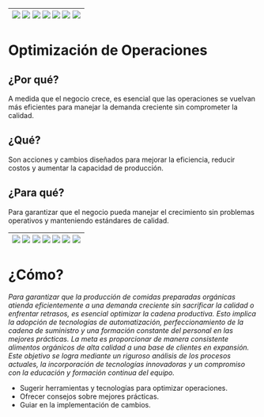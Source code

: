 <div align=right>

|[![](https://img.shields.io/badge/-Inicio-FFF?style=flat&logo=Emlakjet&logoColor=black)](/README.md) [![](https://img.shields.io/badge/-Introducción-FFF?style=flat)](/documentos/intro.md) [![](https://img.shields.io/badge/-Panorámica-FFF?style=flat)](/documentos/panorámica.md) [![](https://img.shields.io/badge/-Prompts-FFF?style=flat)](/documentos/prompts/README.md) [![](https://img.shields.io/badge/-Ingeniería_de_prompts-FFF?style=flat)](/documentos/ingenieriaDePrompts/README.md) [![](https://img.shields.io/badge/-Patrones-FFF?style=flat)](/documentos/ingenieriaDePrompts/patrones/README.md) [![](https://img.shields.io/badge/-casos_de_uso-FFF?style=flat)](/documentos/casosDeUso/README.md)|
|-|

</div>

# Optimización de Operaciones

## ¿Por qué?

A medida que el negocio crece, es esencial que las operaciones se vuelvan más eficientes para manejar la demanda creciente sin comprometer la calidad.

## ¿Qué?

Son acciones y cambios diseñados para mejorar la eficiencia, reducir costos y aumentar la capacidad de producción.

## ¿Para qué?

Para garantizar que el negocio pueda manejar el crecimiento sin problemas operativos y manteniendo estándares de calidad.

<div align=right>

|[![](https://img.shields.io/badge/-Inicio-FFF?style=flat&logo=Emlakjet&logoColor=black)](/README.md) [![](https://img.shields.io/badge/-Introducción-FFF?style=flat)](/documentos/intro.md) [![](https://img.shields.io/badge/-Panorámica-FFF?style=flat)](/documentos/panorámica.md) [![](https://img.shields.io/badge/-Prompts-FFF?style=flat)](/documentos/prompts/README.md) [![](https://img.shields.io/badge/-Ingeniería_de_prompts-FFF?style=flat)](/documentos/ingenieriaDePrompts/README.md) [![](https://img.shields.io/badge/-Patrones-FFF?style=flat)](/documentos/ingenieriaDePrompts/patrones/README.md) [![](https://img.shields.io/badge/-casos_de_uso-FFF?style=flat)](/documentos/casosDeUso/README.md)|
|-|

</div>

# ¿Cómo? 

*Para garantizar que la producción de comidas preparadas orgánicas atienda eficientemente a una demanda creciente sin sacrificar la calidad o enfrentar retrasos, es esencial optimizar la cadena productiva. Esto implica la adopción de tecnologías de automatización, perfeccionamiento de la cadena de suministro y una formación constante del personal en las mejores prácticas. La meta es proporcionar de manera consistente alimentos orgánicos de alta calidad a una base de clientes en expansión. Este objetivo se logra mediante un riguroso análisis de los procesos actuales, la incorporación de tecnologías innovadoras y un compromiso con la educación y formación continua del equipo.*

- Sugerir herramientas y tecnologías para optimizar operaciones.
- Ofrecer consejos sobre mejores prácticas.
- Guiar en la implementación de cambios.
